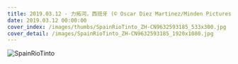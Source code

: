 ```yaml
---
title: 2019.03.12 - 力拓河，西班牙 (© Oscar Diez Martinez/Minden Pictures)
date: 2019.03.12 00:00:00
cover_index: /images/thumbs/SpainRioTinto_ZH-CN9632593185_533x300.jpg
cover_detail: /images/SpainRioTinto_ZH-CN9632593185_1920x1080.jpg
---
```


![SpainRioTinto](/images/SpainRioTinto_ZH-CN9632593185_1920x1080.jpg)

